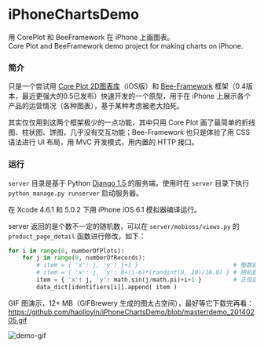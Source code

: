 iPhoneChartsDemo
================

用 CorePlot 和 BeeFramework 在 iPhone 上画图表。  
Core Plot and BeeFramework demo project for making charts on iPhone.  
  

  
### 简介  
  
只是一个尝试用 [Core Plot 2D图表库](https://github.com/core-plot/core-plot)（iOS版）和 [Bee-Framework](https://github.com/gavinkwoe/BeeFramework) 框架（0.4版本，最近更强大的0.5已发布）快速开发的一个原型，用于在 iPhone 上展示各个产品的运营情况（各种图表），基于某种考虑被老大拍死。

其实仅仅用到这两个框架极少的一点功能，其中只用 Core Plot 画了最简单的折线图、柱状图、饼图，几乎没有交互功能；Bee-Framework 也只是体验了用 CSS 语法进行 UI 布局，用 MVC 开发模式，用内置的 HTTP 接口。
  

### 运行  

`server` 目录是基于 Python [Django 1.5](https://www.djangoproject.com) 的服务端，使用时在 `server` 目录下执行 `python manage.py runserver` 启动服务器。

在 Xcode 4.6.1 和 5.0.2 下用 iPhone iOS 6.1 模拟器编译运行。

server 返回的是个数不一定的随机数，可以在 `server/mobioss/views.py` 的 `product_page_detail` 函数进行修改，如下：

```python
for i in range(0, numberOfPlots):
    for j in range(0, numberOfRecords):
        # item = { 'x': j, 'y': j+1 }                           # 整数直线
        # item = { 'x': j, 'y': 8+(i-6)*(randint(0, 10)/10.0) } # 随机数
        item = { 'x': j, 'y': math.sin(j/math.pi)+i+1 }         # 正弦函数
        data_dict[identifiers[i]].append( item )
```  
  


GIF 图演示，12+ MB（GIFBrewery 生成的图太占空间），最好等它下载完再看：  
https://github.com/haolloyin/iPhoneChartsDemo/blob/master/demo_20140205.gif  

![demo-gif](https://github.com/haolloyin/iPhoneChartsDemo/blob/master/demo_20140205.gif?raw=true)  
  
